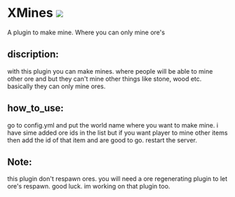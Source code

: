 # XMines [![](https://poggit.pmmp.io/shield.state/XMines)](https://poggit.pmmp.io/p/XMines)


A plugin to make mine. Where you can only mine ore's <br>
## discription: <br>
with this plugin you can make mines. where people will be able to mine other ore and but they can't mine other things like stone, wood etc. basically they can only mine ores. <br>

## how_to_use: <br>
go to config.yml and put the world name where you want to make mine. i have sime added ore ids in the list but if you want player to mine other items then add the id of that item and are good to go. restart the server. <br>

## Note: <br>
this plugin don't respawn ores. you will need a ore regenerating plugin to let ore's respawn. good luck. im working on that plugin too. 
